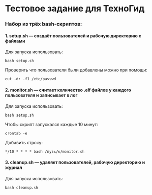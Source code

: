 # Тестовое задание для ТехноГид

### Набор из трёх bash-скриптов:
#### 1. setup.sh — создаёт пользователей и рабочую директорию с файлами
  Для запуска использовать: 
  ```
  bash setup.sh
  ```
  Проверить что пользователи были добавлены можно при помощи:
  ```
  cut -d: -f1 /etc/passwd
  ```
#### 2. monitor.sh — считает количество .elf файлов у каждого пользователя и записывает в лог
  Для запуска использовать: 
  ``` 
  bash setup.sh
  ```
Чтобы скрипт запускался каждые 10 минут:
```
crontab -e
```
Добавить строку:
```
*/10 * * * * bash /путь/к/monitor.sh
```
#### 3. cleanup.sh — удаляет пользователей, рабочую директорию и журнал
Для запуска использовать:
```
bash cleanup.sh
```

